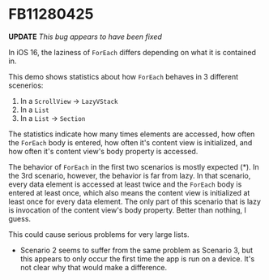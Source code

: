# FB11280425

**UPDATE** *This bug appears to have been fixed*

In iOS 16, the laziness of `ForEach` differs depending on what it is contained in.

This demo shows statistics about how `ForEach` behaves in 3 different scenerios:
1. In a `ScrollView` -> `LazyVStack`
2. In a `List`
3. In a `List` -> `Section`

The statistics indicate how many times elements are accessed, how often the `ForEach` body is entered, how often it's content view is initialized, and how often it's content view's body property is accessed.

The behavior of `ForEach` in the first two scenarios is mostly expected (*). In the 3rd scenario, however, the behavior is far from lazy. In that scenario, every data element is accessed at least twice and the `ForEach` body is entered at least once, which also means the content view is initialized at least once for every data element. The only part of this scenario that is lazy is invocation of the content view's body property. Better than nothing, I guess.

This could cause serious problems for very large lists.

* Scenario 2 seems to suffer from the same problem as Scenario 3, but this appears to only occur the first time the app is run on a device. It's not clear why that would make a difference.
